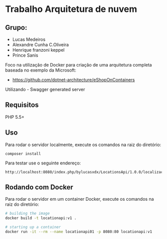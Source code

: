 # Trabalho Arquitetura de nuvem

## Grupo:
- Lucas Medeiros
- Alexandre Cunha C.Oliveira
- Henrique franzoni keppel
- Prince Sanis

Foco na utilização de Docker para criação de uma arquitetura completa baseada no exemplo da Microsoft:
- https://github.com/dotnet-architecture/eShopOnContainers

Utilizando - Swagger generated server

## Requisitos
PHP 5.5+

## Uso

Para rodar o servidor localmente, execute os comandos na raiz do diretório:

```
composer install
```

Para testar use o seguinte endereço:

```
http://localhost:8080/index.php/bylucasxdx/LocationsApi/1.0.0/localizacoes
```

## Rodando com Docker

Para rodar o servidor em um container Docker, execute os comandos na raiz do diretório:

```bash
# building the image
docker build -t locationapi:v1 .

# starting up a container
docker run -it --rm --name locationapi01 -p 8080:80 locationapi:v1
```